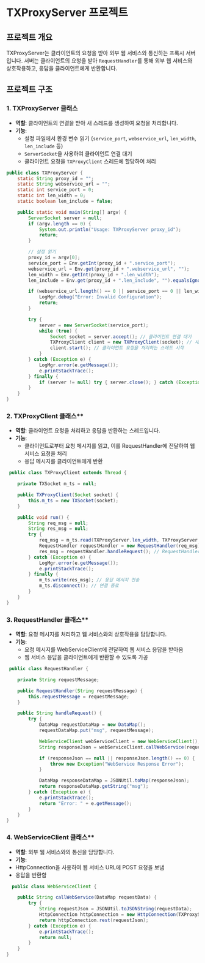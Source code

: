 # TXProxyServer 프로젝트

## 프로젝트 개요
TXProxyServer는 클라이언트의 요청을 받아 외부 웹 서비스와 통신하는 프록시 서버입니다. 서버는 클라이언트의 요청을 받아 `RequestHandler`를 통해 외부 웹 서비스와 상호작용하고, 응답을 클라이언트에게 반환합니다.

## 프로젝트 구조

### 1. **TXProxyServer 클래스**
- **역할**: 클라이언트의 연결을 받아 새 스레드를 생성하여 요청을 처리합니다.
- **기능**:
  - 설정 파일에서 환경 변수 읽기 (`service_port`, `webservice_url`, `len_width`, `len_include` 등)
  - `ServerSocket`을 사용하여 클라이언트 연결 대기
  - 클라이언트 요청을 `TXProxyClient` 스레드에 할당하여 처리

```java
public class TXProxyServer {
    static String proxy_id = "";
    static String webservice_url = "";
    static int service_port = 0;
    static int len_width = 0;
    static boolean len_include = false;

    public static void main(String[] argv) {
        ServerSocket server = null;
        if (argv.length == 0) {
            System.out.println("Usage: TXProxyServer proxy_id");
            return;
        }

        // 설정 읽기
        proxy_id = argv[0];
        service_port = Env.getInt(proxy_id + ".service_port");
        webservice_url = Env.get(proxy_id + ".webservice_url", "");
        len_width = Env.getInt(proxy_id + ".len_width");
        len_include = Env.get(proxy_id + ".len_include", "").equalsIgnoreCase("Y");

        if (webservice_url.length() == 0 || service_port == 0 || len_width == 0) {
            LogMgr.debug("Error: Invalid Configuration");
            return;
        }

        try {
            server = new ServerSocket(service_port);
            while (true) {
                Socket socket = server.accept(); // 클라이언트 연결 대기
                TXProxyClient client = new TXProxyClient(socket); // 새로운 클라이언트 처리
                client.start(); // 클라이언트 요청을 처리하는 스레드 시작
            }
        } catch (Exception e) {
            LogMgr.error(e.getMessage());
            e.printStackTrace();
        } finally {
            if (server != null) try { server.close(); } catch (Exception e) {}
        }
    }
}
```

### 2. TXProxyClient 클래스**
- **역할**: 클라이언트 요청을 처리하고 응답을 반환하는 스레드입니다.
- **기능**:
  - 클라이언트로부터 요청 메시지를 읽고, 이를 RequestHandler에 전달하여 웹 서비스 요청을 처리
  - 응답 메시지를 클라이언트에게 반환
 
```java
 public class TXProxyClient extends Thread {

    private TXSocket m_ts = null;

    public TXProxyClient(Socket socket) {
        this.m_ts = new TXSocket(socket);
    }

    public void run() {
        String req_msg = null;
        String res_msg = null;
        try {
            req_msg = m_ts.read(TXProxyServer.len_width, TXProxyServer.len_include);
            RequestHandler requestHandler = new RequestHandler(req_msg);
            res_msg = requestHandler.handleRequest(); // RequestHandler로 웹 서비스 요청 처리
        } catch (Exception e) {
            LogMgr.error(e.getMessage());
            e.printStackTrace();
        } finally {
            m_ts.write(res_msg); // 응답 메시지 전송
            m_ts.disconnect(); // 연결 종료
        }
    }
}
```

### 3. RequestHandler 클래스**
- **역할**: 요청 메시지를 처리하고 웹 서비스와의 상호작용을 담당합니다.
- **기능**:
  - 요청 메시지를 WebServiceClient에 전달하여 웹 서비스 응답을 받아옴
  - 웹 서비스 응답을 클라이언트에게 반환할 수 있도록 가공
 
```java
 public class RequestHandler {

    private String requestMessage;

    public RequestHandler(String requestMessage) {
        this.requestMessage = requestMessage;
    }

    public String handleRequest() {
        try {
            DataMap requestDataMap = new DataMap();
            requestDataMap.put("msg", requestMessage);

            WebServiceClient webServiceClient = new WebServiceClient();
            String responseJson = webServiceClient.callWebService(requestDataMap);

            if (responseJson == null || responseJson.length() == 0) {
                throw new Exception("WebService Response Error");
            }

            DataMap responseDataMap = JSONUtil.toMap(responseJson);
            return responseDataMap.getString("msg");
        } catch (Exception e) {
            e.printStackTrace();
            return "Error: " + e.getMessage();
        }
    }
}
```


### 4. WebServiceClient 클래스**
- **역할**: 외부 웹 서비스와의 통신을 담당합니다.
- **기능**:
- HttpConnection을 사용하여 웹 서비스 URL에 POST 요청을 보냄
- 응답을 반환함
 
```java
  public class WebServiceClient {

    public String callWebService(DataMap requestData) {
        try {
            String requestJson = JSONUtil.toJSONString(requestData);
            HttpConnection httpConnection = new HttpConnection(TXProxyServer.webservice_url);
            return httpConnection.rest(requestJson);
        } catch (Exception e) {
            e.printStackTrace();
            return null;
        }
    }
}

```
